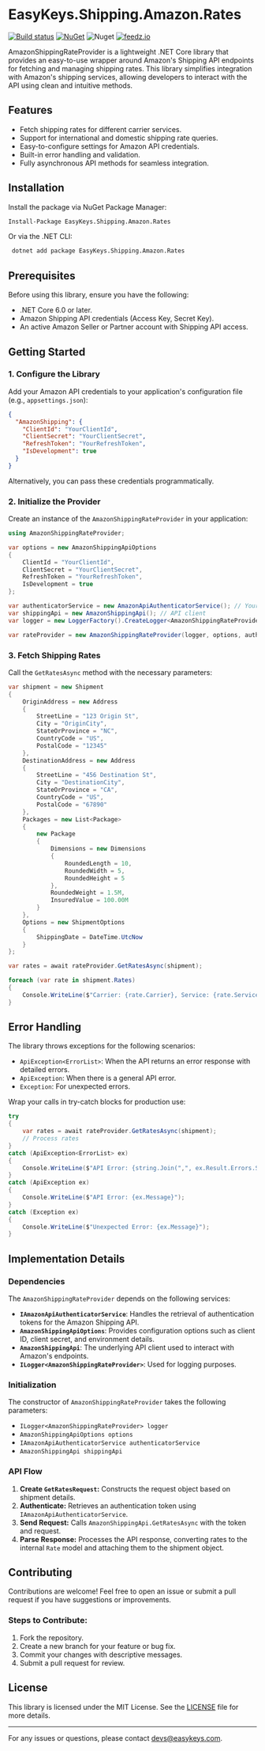 # EasyKeys.Shipping.Amazon.Rates

[![Build status](https://ci.appveyor.com/api/projects/status/xp52rbpa9vmr1ck9?svg=true)](https://ci.appveyor.com/project/easykeys/easykeys-shipping)
[![NuGet](https://img.shields.io/nuget/v/EasyKeys.Shipping.Amazon.Rates.svg)](https://www.nuget.org/packages?q=EasyKeys.Shipping.Amazon.Rates)
![Nuget](https://img.shields.io/nuget/dt/EasyKeys.Shipping.Amazon.Rates)
[![feedz.io](https://img.shields.io/badge/endpoint.svg?url=https://f.feedz.io/easykeys/core/shield/EasyKeys.Shipping.Amazon.Rates/latest)](https://f.feedz.io/easykeys/core/packages/EasyKeys.Shipping.Amazon.Rates/latest/download)

AmazonShippingRateProvider is a lightweight .NET Core library that provides an easy-to-use wrapper around Amazon's Shipping API endpoints for fetching and managing shipping rates. This library simplifies integration with Amazon's shipping services, allowing developers to interact with the API using clean and intuitive methods.

## Features

- Fetch shipping rates for different carrier services.
- Support for international and domestic shipping rate queries.
- Easy-to-configure settings for Amazon API credentials.
- Built-in error handling and validation.
- Fully asynchronous API methods for seamless integration.

## Installation

Install the package via NuGet Package Manager:

```bash
Install-Package EasyKeys.Shipping.Amazon.Rates
```

Or via the .NET CLI:

```bash
 dotnet add package EasyKeys.Shipping.Amazon.Rates
```

## Prerequisites

Before using this library, ensure you have the following:

- .NET Core 6.0 or later.
- Amazon Shipping API credentials (Access Key, Secret Key).
- An active Amazon Seller or Partner account with Shipping API access.

## Getting Started

### 1. Configure the Library

Add your Amazon API credentials to your application's configuration file (e.g., `appsettings.json`):

```json
{
  "AmazonShipping": {
    "ClientId": "YourClientId",
    "ClientSecret": "YourClientSecret",
    "RefreshToken": "YourRefreshToken",
    "IsDevelopment": true
  }
}
```

Alternatively, you can pass these credentials programmatically.

### 2. Initialize the Provider

Create an instance of the `AmazonShippingRateProvider` in your application:

```csharp
using AmazonShippingRateProvider;

var options = new AmazonShippingApiOptions
{
    ClientId = "YourClientId",
    ClientSecret = "YourClientSecret",
    RefreshToken = "YourRefreshToken",
    IsDevelopment = true
};

var authenticatorService = new AmazonApiAuthenticatorService(); // Your implementation
var shippingApi = new AmazonShippingApi(); // API client
var logger = new LoggerFactory().CreateLogger<AmazonShippingRateProvider>();

var rateProvider = new AmazonShippingRateProvider(logger, options, authenticatorService, shippingApi);
```

### 3. Fetch Shipping Rates

Call the `GetRatesAsync` method with the necessary parameters:

```csharp
var shipment = new Shipment
{
    OriginAddress = new Address
    {
        StreetLine = "123 Origin St",
        City = "OriginCity",
        StateOrProvince = "NC",
        CountryCode = "US",
        PostalCode = "12345"
    },
    DestinationAddress = new Address
    {
        StreetLine = "456 Destination St",
        City = "DestinationCity",
        StateOrProvince = "CA",
        CountryCode = "US",
        PostalCode = "67890"
    },
    Packages = new List<Package>
    {
        new Package
        {
            Dimensions = new Dimensions
            {
                RoundedLength = 10,
                RoundedWidth = 5,
                RoundedHeight = 5
            },
            RoundedWeight = 1.5M,
            InsuredValue = 100.00M
        }
    },
    Options = new ShipmentOptions
    {
        ShippingDate = DateTime.UtcNow
    }
};

var rates = await rateProvider.GetRatesAsync(shipment);

foreach (var rate in shipment.Rates)
{
    Console.WriteLine($"Carrier: {rate.Carrier}, Service: {rate.Service}, Price: {rate.Price}");
}
```

## Error Handling

The library throws exceptions for the following scenarios:
- `ApiException<ErrorList>`: When the API returns an error response with detailed errors.
- `ApiException`: When there is a general API error.
- `Exception`: For unexpected errors.

Wrap your calls in try-catch blocks for production use:

```csharp
try
{
    var rates = await rateProvider.GetRatesAsync(shipment);
    // Process rates
}
catch (ApiException<ErrorList> ex)
{
    Console.WriteLine($"API Error: {string.Join(",", ex.Result.Errors.Select(e => e.Message))}");
}
catch (ApiException ex)
{
    Console.WriteLine($"API Error: {ex.Message}");
}
catch (Exception ex)
{
    Console.WriteLine($"Unexpected Error: {ex.Message}");
}
```

## Implementation Details

### Dependencies

The `AmazonShippingRateProvider` depends on the following services:

- **`IAmazonApiAuthenticatorService`**: Handles the retrieval of authentication tokens for the Amazon Shipping API.
- **`AmazonShippingApiOptions`**: Provides configuration options such as client ID, client secret, and environment details.
- **`AmazonShippingApi`**: The underlying API client used to interact with Amazon's endpoints.
- **`ILogger<AmazonShippingRateProvider>`**: Used for logging purposes.

### Initialization

The constructor of `AmazonShippingRateProvider` takes the following parameters:

- `ILogger<AmazonShippingRateProvider> logger`
- `AmazonShippingApiOptions options`
- `IAmazonApiAuthenticatorService authenticatorService`
- `AmazonShippingApi shippingApi`

### API Flow

1. **Create `GetRatesRequest`:** Constructs the request object based on shipment details.
2. **Authenticate:** Retrieves an authentication token using `IAmazonApiAuthenticatorService`.
3. **Send Request:** Calls `AmazonShippingApi.GetRatesAsync` with the token and request.
4. **Parse Response:** Processes the API response, converting rates to the internal `Rate` model and attaching them to the shipment object.

## Contributing

Contributions are welcome! Feel free to open an issue or submit a pull request if you have suggestions or improvements.

### Steps to Contribute:
1. Fork the repository.
2. Create a new branch for your feature or bug fix.
3. Commit your changes with descriptive messages.
4. Submit a pull request for review.

## License

This library is licensed under the MIT License. See the [LICENSE](LICENSE) file for more details.

---

For any issues or questions, please contact [devs@easykeys.com](mailto:devs@easykeys.com).

